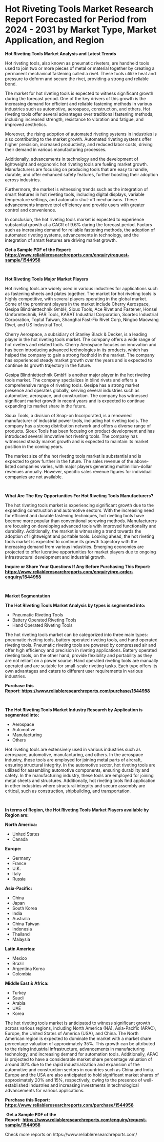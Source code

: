<p><h1>Hot Riveting Tools Market Research Report Forecasted for Period from 2024 -  2031 by Market Type, Market Application, and Region</h1></p><p><strong>Hot Riveting Tools Market Analysis and Latest Trends</strong></p>
<p><p>Hot riveting tools, also known as pneumatic riveters, are handheld tools used to join two or more pieces of metal or material together by creating a permanent mechanical fastening called a rivet. These tools utilize heat and pressure to deform and secure the rivet, providing a strong and reliable bond.</p><p>The market for hot riveting tools is expected to witness significant growth during the forecast period. One of the key drivers of this growth is the increasing demand for efficient and reliable fastening methods in various industries such as automotive, aerospace, construction, and others. Hot riveting tools offer several advantages over traditional fastening methods, including increased strength, resistance to vibration and fatigue, and improved aesthetics.</p><p>Moreover, the rising adoption of automated riveting systems in industries is also contributing to the market growth. Automated riveting systems offer higher precision, increased productivity, and reduced labor costs, driving their demand in various manufacturing processes.</p><p>Additionally, advancements in technology and the development of lightweight and ergonomic hot riveting tools are fueling market growth. Manufacturers are focusing on producing tools that are easy to handle, durable, and offer enhanced safety features, further boosting their adoption across industries.</p><p>Furthermore, the market is witnessing trends such as the integration of smart features in hot riveting tools, including digital displays, variable temperature settings, and automatic shut-off mechanisms. These advancements improve tool efficiency and provide users with greater control and convenience.</p><p>In conclusion, the hot riveting tools market is expected to experience substantial growth at a CAGR of 9.6% during the forecast period. Factors such as increasing demand for reliable fastening methods, the adoption of automated riveting systems, advancements in technology, and the integration of smart features are driving market growth.</p></p>
<p><strong>Get a Sample PDF of the Report:&nbsp; <a href="https://www.reliableresearchreports.com/enquiry/request-sample/1544958">https://www.reliableresearchreports.com/enquiry/request-sample/1544958</a></strong></p>
<p>&nbsp;</p>
<p><strong>Hot Riveting Tools Major Market Players</strong></p>
<p><p>Hot riveting tools are widely used in various industries for applications such as fastening sheets and plates together. The market for hot riveting tools is highly competitive, with several players operating in the global market. Some of the prominent players in the market include Cherry Aerospace, Gesipa Blindniettechnik GmbH, Sioux Tools, Ace Rivet and Fastener, Honsel Umformtechnik, FAR Tools, KARAT Industrial Corporation, Soartec Industrial Corporation, Toptul Taiwan, Shanghai Fast-Fix Rivet Corp, Ningbo Maowang Rivet, and US Industrial Tool.</p><p>Cherry Aerospace, a subsidiary of Stanley Black & Decker, is a leading player in the hot riveting tools market. The company offers a wide range of hot riveters and related tools. Cherry Aerospace focuses on innovation and has been introducing advanced technologies in its products, which has helped the company to gain a strong foothold in the market. The company has experienced steady market growth over the years and is expected to continue its growth trajectory in the future.</p><p>Gesipa Blindniettechnik GmbH is another major player in the hot riveting tools market. The company specializes in blind rivets and offers a comprehensive range of riveting tools. Gesipa has a strong market presence and operates globally, serving several industries such as automotive, aerospace, and construction. The company has witnessed significant market growth in recent years and is expected to continue expanding its market share in the future.</p><p>Sioux Tools, a division of Snap-on Incorporated, is a renowned manufacturer of industrial power tools, including hot riveting tools. The company has a strong distribution network and offers a diverse range of products. Sioux Tools has been focusing on product development and has introduced several innovative hot riveting tools. The company has witnessed steady market growth and is expected to maintain its market position in the coming years.</p><p>The market size of the hot riveting tools market is substantial and is expected to grow further in the future. The sales revenue of the above-listed companies varies, with major players generating multimillion-dollar revenues annually. However, specific sales revenue figures for individual companies are not available.</p></p>
<p>&nbsp;</p>
<p><strong>What Are The Key Opportunities For Hot Riveting Tools Manufacturers?</strong></p>
<p><p>The hot riveting tools market is experiencing significant growth due to the expanding construction and automotive sectors. With the increasing need for efficient and durable fastening techniques, hot riveting tools have become more popular than conventional screwing methods. Manufacturers are focusing on developing advanced tools with improved functionality and durability. Additionally, the market is witnessing a trend towards the adoption of lightweight and portable tools. Looking ahead, the hot riveting tools market is expected to continue its growth trajectory with the increasing demand from various industries. Emerging economies are projected to offer lucrative opportunities for market players due to ongoing infrastructural development and industrial growth.</p></p>
<p><strong>Inquire or Share Your Questions If Any Before Purchasing This Report: <a href="https://www.reliableresearchreports.com/enquiry/pre-order-enquiry/1544958">https://www.reliableresearchreports.com/enquiry/pre-order-enquiry/1544958</a></strong></p>
<p>&nbsp;</p>
<p><strong>Market Segmentation</strong></p>
<p><strong>The Hot Riveting Tools Market Analysis by types is segmented into:</strong></p>
<p><ul><li>Pneumatic Riveting Tools</li><li>Battery Operated Riveting Tools</li><li>Hand Operated Riveting Tools</li></ul></p>
<p><p>The hot riveting tools market can be categorized into three main types: pneumatic riveting tools, battery operated riveting tools, and hand operated riveting tools. Pneumatic riveting tools are powered by compressed air and offer high efficiency and precision in riveting applications. Battery operated riveting tools, on the other hand, provide flexibility and portability as they are not reliant on a power source. Hand operated riveting tools are manually operated and are suitable for small-scale riveting tasks. Each type offers its own advantages and caters to different user requirements in various industries.</p></p>
<p><strong>Purchase this Report:&nbsp;<a href="https://www.reliableresearchreports.com/purchase/1544958">https://www.reliableresearchreports.com/purchase/1544958</a></strong></p>
<p>&nbsp;</p>
<p><strong>The Hot Riveting Tools Market Industry Research by Application is segmented into:</strong></p>
<p><ul><li>Aerospace</li><li>Automotive</li><li>Manufacturing</li><li>Others</li></ul></p>
<p><p>Hot riveting tools are extensively used in various industries such as aerospace, automotive, manufacturing, and others. In the aerospace industry, these tools are employed for joining metal parts of aircraft, ensuring structural integrity. In the automotive sector, hot riveting tools are utilized for assembling automotive components, ensuring durability and safety. In the manufacturing industry, these tools are employed for joining metal sheets and structures. Additionally, hot riveting tools find application in other industries where structural integrity and secure assembly are critical, such as construction, shipbuilding, and transportation.</p></p>
<p>&nbsp;</p>
<p><strong>In terms of Region, the Hot Riveting Tools Market Players available by Region are:</strong></p>
<p>
    <p> <strong> North America: </strong>
        <ul>
            <li>United States</li>
            <li>Canada</li>
        </ul>
        </p> 
    <p> <strong> Europe: </strong>
        <ul>
            <li>Germany</li>
            <li>France</li>
            <li>U.K.</li>
            <li>Italy</li>
            <li>Russia</li>
        </ul>
        </p> 
    <p> <strong> Asia-Pacific: </strong>
        <ul>
            <li>China</li>
            <li>Japan</li>
            <li>South Korea</li>
            <li>India</li>
            <li>Australia</li>
            <li>China Taiwan</li>
            <li>Indonesia</li>
            <li>Thailand</li>
            <li>Malaysia</li>
        </ul>
        </p> 
    <p> <strong> Latin America: </strong>
        <ul>
            <li>Mexico</li>
            <li>Brazil</li>
            <li>Argentina Korea</li>
            <li>Colombia</li>
        </ul>
        </p> 
    <p> <strong> Middle East & Africa: </strong>
        <ul>
            <li>Turkey</li>
            <li>Saudi</li>
            <li>Arabia</li>
            <li>UAE</li>
            <li>Korea</li>
        </ul>
    </p>
    </p>
<p><p>The hot riveting tools market is anticipated to witness significant growth across various regions, including North America (NA), Asia-Pacific (APAC), Europe, the United States of America (USA), and China. The North American region is expected to dominate the market with a market share percentage valuation of approximately 35%. This growth can be attributed to the rising industrial infrastructure, advancements in manufacturing technology, and increasing demand for automation tools. Additionally, APAC is projected to have a considerable market share percentage valuation of around 30% due to the rapid industrialization and expansion of the automotive and construction sectors in countries such as China and India. Europe and the USA are also anticipated to hold significant market shares of approximately 20% and 15%, respectively, owing to the presence of well-established industries and increasing investments in technological advancements for various applications.</p></p>
<p><strong>Purchase this Report: <a href="https://www.reliableresearchreports.com/purchase/1544958">https://www.reliableresearchreports.com/purchase/1544958</a></strong></p>
<p>&nbsp;<strong>Get a Sample PDF of the Report:&nbsp;&nbsp;<a href="https://www.reliableresearchreports.com/enquiry/request-sample/1544958">https://www.reliableresearchreports.com/enquiry/request-sample/1544958</a></strong></p>
<p><strong></strong></p>
<p>Check more reports on https://www.reliableresearchreports.com/</p>